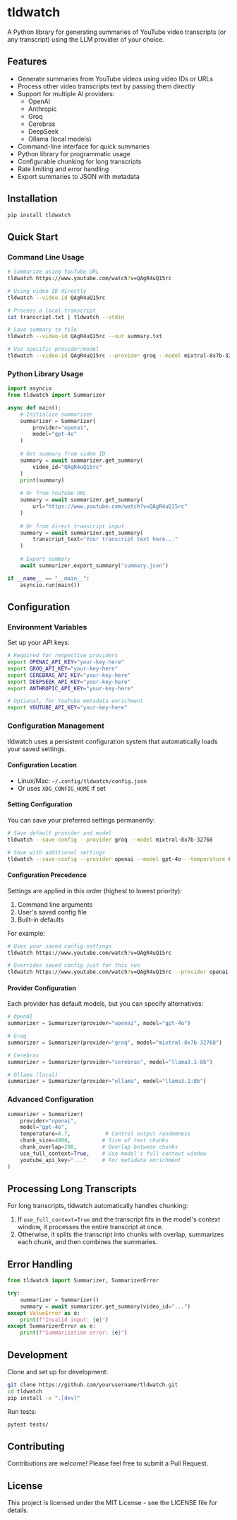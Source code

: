 # tldwatch

A Python library for generating summaries of YouTube video transcripts (or any transcript) using the LLM provider of your choice.

## Features

- Generate summaries from YouTube videos using video IDs or URLs
- Process other video transcripts text by passing them directly
- Support for multiple AI providers:
  - OpenAI
  - Anthropic
  - Groq
  - Cerebras
  - DeepSeek
  - Ollama (local models)
- Command-line interface for quick summaries
- Python library for programmatic usage
- Configurable chunking for long transcripts
- Rate limiting and error handling
- Export summaries to JSON with metadata

## Installation

```bash
pip install tldwatch
```

## Quick Start

### Command Line Usage

```bash
# Summarize using YouTube URL
tldwatch https://www.youtube.com/watch?v=QAgR4uQ15rc

# Using video ID directly
tldwatch --video-id QAgR4uQ15rc

# Process a local transcript
cat transcript.txt | tldwatch --stdin

# Save summary to file
tldwatch --video-id QAgR4uQ15rc --out summary.txt

# Use specific provider/model
tldwatch --video-id QAgR4uQ15rc --provider groq --model mixtral-8x7b-32768
```

### Python Library Usage

```python
import asyncio
from tldwatch import Summarizer

async def main():
    # Initialize summarizer
    summarizer = Summarizer(
        provider="openai",
        model="gpt-4o"
    )
    
    # Get summary from video ID
    summary = await summarizer.get_summary(
        video_id="QAgR4uQ15rc"
    )
    print(summary)
    
    # Or from YouTube URL
    summary = await summarizer.get_summary(
        url="https://www.youtube.com/watch?v=QAgR4uQ15rc"
    )
    
    # Or from direct transcript input
    summary = await summarizer.get_summary(
        transcript_text="Your transcript text here..."
    )
    
    # Export summary
    await summarizer.export_summary("summary.json")

if __name__ == "__main__":
    asyncio.run(main())
```

## Configuration

### Environment Variables

Set up your API keys:

```bash
# Required for respective providers
export OPENAI_API_KEY="your-key-here"
export GROQ_API_KEY="your-key-here"
export CEREBRAS_API_KEY="your-key-here"
export DEEPSEEK_API_KEY="your-key-here"
export ANTHROPIC_API_KEY="your-key-here"

# Optional, for YouTube metadata enrichment
export YOUTUBE_API_KEY="your-key-here"
```

### Configuration Management

tldwatch uses a persistent configuration system that automatically loads your saved settings.

#### Configuration Location
- Linux/Mac: `~/.config/tldwatch/config.json`
- Or uses `XDG_CONFIG_HOME` if set

#### Setting Configuration

You can save your preferred settings permanently:
```bash
# Save default provider and model
tldwatch --save-config --provider groq --model mixtral-8x7b-32768

# Save with additional settings
tldwatch --save-config --provider openai --model gpt-4o --temperature 0.8 --chunk-size 6000
```

#### Configuration Precedence
Settings are applied in this order (highest to lowest priority):
1. Command line arguments
2. User's saved config file
3. Built-in defaults

For example:
```bash
# Uses your saved config settings
tldwatch https://www.youtube.com/watch?v=QAgR4uQ15rc

# Overrides saved config just for this run
tldwatch https://www.youtube.com/watch?v=QAgR4uQ15rc --provider openai --model gpt-4o
```

#### Provider Configuration

Each provider has default models, but you can specify alternatives:

```python
# OpenAI
summarizer = Summarizer(provider="openai", model="gpt-4o")

# Groq
summarizer = Summarizer(provider="groq", model="mixtral-8x7b-32768")

# Cerebras
summarizer = Summarizer(provider="cerebras", model="llama3.1-8b")

# Ollama (local)
summarizer = Summarizer(provider="ollama", model="llama3.1:8b")
```

### Advanced Configuration

```python
summarizer = Summarizer(
    provider="openai",
    model="gpt-4o",
    temperature=0.7,           # Control output randomness
    chunk_size=4000,          # Size of text chunks
    chunk_overlap=200,        # Overlap between chunks
    use_full_context=True,    # Use model's full context window
    youtube_api_key="..."     # For metadata enrichment
)
```

## Processing Long Transcripts

For long transcripts, tldwatch automatically handles chunking:

1. If `use_full_context=True` and the transcript fits in the model's context window, it processes the entire transcript at once.
2. Otherwise, it splits the transcript into chunks with overlap, summarizes each chunk, and then combines the summaries.

## Error Handling

```python
from tldwatch import Summarizer, SummarizerError

try:
    summarizer = Summarizer()
    summary = await summarizer.get_summary(video_id="...")
except ValueError as e:
    print(f"Invalid input: {e}")
except SummarizerError as e:
    print(f"Summarization error: {e}")
```

## Development

Clone and set up for development:

```bash
git clone https://github.com/yourusername/tldwatch.git
cd tldwatch
pip install -e ".[dev]"
```

Run tests:

```bash
pytest tests/
```

## Contributing

Contributions are welcome! Please feel free to submit a Pull Request.

## License

This project is licensed under the MIT License - see the LICENSE file for details.